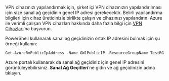 
VPN cihazınızı yapılandırmak için, şirket içi VPN cihazınızın yapılandırılması için size sanal ağ geçidinin genel IP adresi gerekecektir. Belirli yapılandırma bilgileri için cihaz üreticinizle birlikte çalışın ve cihazınızı yapılandırın. Azure ile verimli çalışan VPN cihazları hakkında daha fazla bilgi için [VPN Cihazları](../articles/vpn-gateway/vpn-gateway-about-vpn-devices.md)’na başvurun.

PowerShell kullanarak sanal ağ geçidinizin ortak IP adresini bulmak için şu örneği kullanın:

    Get-AzureRmPublicIpAddress -Name GW1PublicIP -ResourceGroupName TestRG

Azure portalı kullanarak da sanal ağ geçidiniz için genel IP adresini görüntüleyebilirsiniz. **Sanal Ağ Geçitleri**’ne gidin ve ağ geçidinizin adına tıklayın.


<!--HONumber=Jun16_HO2-->


